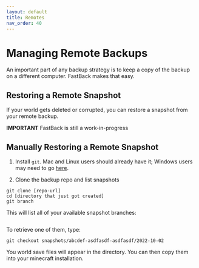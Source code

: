 ```yaml
---
layout: default
title: Remotes
nav_order: 40
---
```


# Managing Remote Backups

An important part of any backup strategy is to keep a copy of the backup on a different computer.  FastBack makes that easy.


## Restoring a Remote Snapshot

If your world gets deleted or corrupted, you can restore a snapshot from your remote backup.

**IMPORTANT** FastBack is still a work-in-progress


## Manually Restoring a Remote Snapshot


1. Install `git`.  Mac and Linux users should already have it; Windows users may need to go [here](https://git-scm.com/downloads).

2. Clone the backup repo and list snapshots

```
git clone [repo-url]
cd [directory that just got created]
git branch
```

This will list all of your available snapshot branches:

```
```

To retrieve one of them, type:

```
git checkout snapshots/abcdef-asdfasdf-asdfasdf/2022-10-02
```

You world save files will appear in the directory.  You can then copy them into your minecraft installation.
